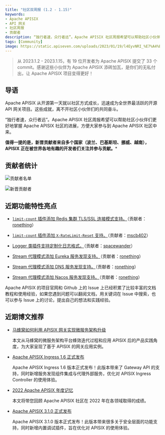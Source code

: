 ```yaml
---
title: "社区双周报 (1.2 - 1.15)"
keywords: 
- Apache APISIX
- API 网关
- 社区周报
- 贡献者
description: “独行者速，众行者远”。Apache APISIX 社区周报希望可以帮助社区小伙伴们更好地掌握 Apache APISIX 社区的进展，方便大家参与到 Apache APISIX 社区中来。
tags: [Community]
image: https://static.apiseven.com/uploads/2023/01/19/l4EyvNRI_%E7%A4%BE%E5%8C%BA%E5%8F%8C%E5%91%A8%E6%8A%A5-%E5%A4%B4%E5%9B%BE-01%E5%91%A8.png
---
```


> 从 2023.1.2 - 2023.1.15，有 19 位开发者为 Apache APISIX 提交了 33 个 commit。感谢这些小伙伴为 Apache APISIX 添砖加瓦，是你们的无私付出，让 Apache APISIX 项目变得更好！

<!--truncate-->

## 导语

Apache APISIX 从开源第一天就以社区方式成长，迅速成为全世界最活跃的开源 API 网关项目。这些成就，离不开社区小伙伴们的共同奋斗。

“独行者速，众行者远”。Apache APISIX 社区周报希望可以帮助社区小伙伴们更好地掌握 Apache APISIX 社区的进展，方便大家参与到 Apache APISIX 社区中来。

**值得一提的是，新晋贡献者来自多个国家（波兰、巴基斯坦、挪威、越南），APISIX 正在被世界各地有趣的开发者们关注并参与贡献。***

## 贡献者统计

![贡献者名单](https://static.apiseven.com/uploads/2023/01/19/ttc04wzr_%E7%A4%BE%E5%8C%BA%E5%8F%8C%E5%91%A8%E6%8A%A5-%E8%B4%A1%E7%8C%AE%E8%80%85%E6%B5%B7%E6%8A%A5-01%E5%91%A8.png)

![新晋贡献者](https://static.apiseven.com/uploads/2023/01/19/m0C82lr9_%E7%A4%BE%E5%8C%BA%E5%8F%8C%E5%91%A8%E6%8A%A5-%E6%96%B0%E6%99%8B%E6%B5%B7%E6%8A%A5-01%E5%91%A8.png)

## 近期功能特性亮点

- [`limit-count` 插件添加 Redis 集群 TLS/SSL 连接模式支持。](https://github.com/apache/apisix/pull/8558)（贡献者：[ronething](https://github.com/ronething)）

- [`limit-count` 插件添加 `X-RateLimit-Reset` 支持。](https://github.com/apache/apisix/pull/8578)（贡献者：[mscb402](https://github.com/mscb402)）

- [Logger 类插件支持定制化日志格式。](https://github.com/apache/apisix/pull/8583)（贡献者：[spacewander](https://github.com/spacewander)）

- [Stream 代理模式添加 Eureka 服务发现支持。](https://github.com/apache/apisix/pull/8583)（贡献者：[ronething](https://github.com/ronething)）

- [Stream 代理模式添加 DNS 服务发现支持。](https://github.com/apache/apisix/pull/8593)（贡献者：[ronething](https://github.com/ronething)）

- [Stream 代理模式添加 Nacos 服务发现支持。](https://github.com/apache/apisix/pull/8584)（贡献者：[ronething](https://github.com/ronething)）

Apache APISIX 的项目官网和 Github 上的 Issue 上已经积累了比较丰富的文档教程和使用经验，如果您遇到问题可以翻阅文档，用关键词在 Issue 中搜索，也可以参与 Issue 上的讨论，提出自己的想法和实践经验。

## 近期博文推荐

- [马蜂窝如何利用 APISIX 网关实现微服务架构升级](https://apisix.apache.org/zh/blog/2023/01/15/mafengwo-with-apisix/)

    本文从马蜂窝的微服务架构平台蜂效迭代过程和应用 APISIX 后的产品实践角度，为大家呈现了基于 APISIX 的网关应用实例。

- [Apache APISIX Ingress 1.6 正式发布](https://apisix.apache.org/zh/blog/2023/01/10/release-apisix-ingress-1.6/)

    Apache APISIX Ingress 1.6 版本正式发布！此版本带来了 Gateway API 的支持，同时新增服务发现组件集成与代理外部服务，优化对 APISIX Ingress Controller 的使用体验。

- [2022 Apache APISIX 年度记忆](https://apisix.apache.org/zh/blog/2023/01/02/2022-summary/)

    本文将带您回顾 Apache APISIX 社区在 2022 年在各领域取得的成绩。

- [Apache APISIX 3.1.0 正式发布](https://apisix.apache.org/zh/blog/2022/12/30/release-apache-apisix-3.1.0/)

    Apache APISIX 3.1.0 版本正式发布！此版本带来很多关于安全层面的功能支持，同时新增内置调试插件，旨在优化对 APISIX 的使用体验。
